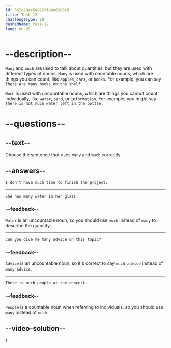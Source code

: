 ```yaml
---
id: 662a20ae5a9153fa9e6206c9
title: Task 12
challengeType: 19
dashedName: task-12
lang: en-US
---
```


# --description--

`Many` and `much` are used to talk about quantities, but they are used with different types of nouns. `Many` is used with countable nouns, which are things you can count, like `apples`, `cars`, or `books`. For example, you can say `There are many books on the shelf.`

`Much` is used with uncountable nouns, which are things you cannot count individually, like `water`, `sand`, or `information`. For example, you might say `There is not much water left in the bottle.`

# --questions--

## --text--

Choose the sentence that uses `many` and `much` correctly.

## --answers--

`I don't have much time to finish the project.`

---

`She has many water in her glass.`

### --feedback--

`Water` is an uncountable noun, so you should use `much` instead of `many` to describe the quantity.

---

`Can you give me many advice on this topic?`

### --feedback--

`Advice` is an uncountable noun, so it's correct to say `much advice` instead of `many advice`.

---

`There is much people at the concert.`

### --feedback--

`People` is a countable noun when referring to individuals, so you should use `many` instead of `much`

## --video-solution--

1
